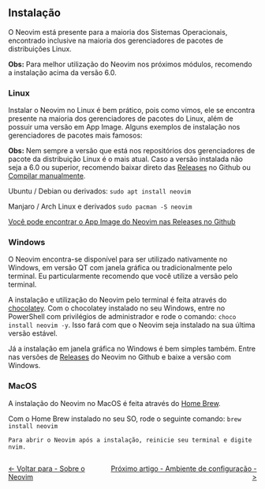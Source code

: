 ## Instalação

O Neovim está presente para a maioria dos Sistemas Operacionais, encontrado inclusive na maioria dos gerenciadores de pacotes de distribuições Linux.

**Obs:** Para melhor utilização do Neovim nos próximos módulos, recomendo a instalação acima da versão 6.0.

### Linux

Instalar o Neovim no Linux é bem prático, pois como vimos, ele se encontra presente na maioria dos gerenciadores de pacotes do Linux, além de possuir uma versão em App Image. Alguns exemplos de instalação nos gerenciadores de pacotes mais famosos:

**Obs:** Nem sempre a versão que está nos repositórios dos gerenciadores de pacote da distribuição Linux é o mais atual. Caso a versão instalada não seja a 6.0 ou superior, recomendo baixar direto das [Releases](https://github.com/neovim/neovim/releases) no Github ou [Compilar manualmente](https://github.com/neovim/neovim/wiki/Building-Neovim).

Ubuntu / Debian ou derivados: `sudo apt install neovim`

Manjaro / Arch Linux e derivados `sudo pacman -S neovim`

[Você pode encontrar o App Image do Neovim nas Releases no Github](https://github.com/neovim/neovim/releases)

### Windows

O Neovim encontra-se disponível para ser utilizado nativamente no Windows, em versão QT com janela gráfica ou tradicionalmente pelo terminal. Eu particularmente recomendo que você utilize a versão pelo terminal.

A instalação e utilização do Neovim pelo terminal é feita através do [chocolatey](https://chocolatey.org/). Com o chocolatey instalado no seu Windows, entre no PowerShell com privilégios de administrador e rode o comando: `choco install neovim -y`. Isso fará com que o Neovim seja instalado na sua última versão estável.

Já a instalação em janela gráfica no Windows é bem simples também. Entre nas versões de [Releases](https://github.com/neovim/neovim/releases) do Neovim no Github e baixe a versão com Windows.

### MacOS

A instalação do Neovim no MacOS é feita através do [Home Brew](https://brew.sh/).

Com o Home Brew instalado no seu SO, rode o seguinte comando: `brew install neovim`

`Para abrir o Neovim após a instalação, reinicie seu terminal e digite nvim.`

<div style="display: flex; justify-content: space-between;">
    <p align="left">
        <a href="./sobre-o-neovim.md"><- Voltar para - Sobre o Neovim</a>
    </p>
    <p align="right">
        <a href="./ambiente-de-configuracao.md">Próximo artigo - Ambiente de configuração -></a>
    </p>
</div>
